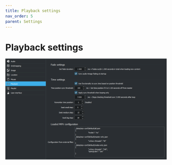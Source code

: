 ```yaml
---
title: Playback settings
nav_order: 5
parent: Settings
---
```


# Playback settings

![Playback settings](../../assets/ui/settings/playback.png) 